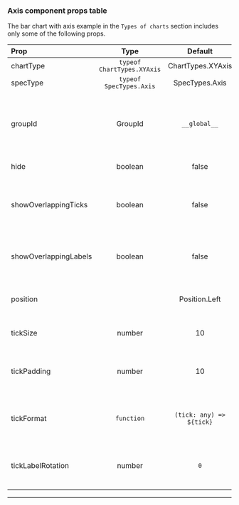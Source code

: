 ### Axis component props table 

The bar chart with axis example in the `Types of charts` section includes only some of the following props. 

| Prop | Type | Default | Note |
|:------|:------:|:---------:|:------|
| chartType | `typeof ChartTypes.XYAxis` | ChartTypes.XYAxis  |  |
| specType  | `typeof SpecTypes.Axis` | SpecTypes.Axis  |  |
| groupId | GroupId | `__global__`  | The ID of the axis group, generated via getGroupId method  |
| hide  | boolean  | false  | Hide this axis |
| showOverlappingTicks | boolean | false  | Shows all ticks, also the one from the overlapping labels   |
| showOverlappingLabels | boolean  | false  | Shows all labels, also the overlapping ones |
| position |  | Position.Left | Where the axis appear on the chart |
| tickSize | number | 10 | The length of the tick line |
| tickPadding | number | 10 | The padding between the label and the tick |
| tickFormat | `function` | `(tick: any) => ${tick}`| A function called to format each single tick label|
| tickLabelRotation | number | `0`| The degrees of rotation of the tick labels|

***